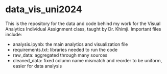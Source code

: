 ﻿# data_vis_uni2024

This is the repository for the data and code behind my work for the Visual Analytics Individual Assignment class, taught by Dr. Khimji. 
Important files include:
- analysis.ipynb: the main analytics and visualization file
- requirements.txt: libraries needed to run the code
- raw_data: aggregated through many sources
- cleaned_data: fixed column name mismatch and reorder to be uniform, easier for data analysis
  
